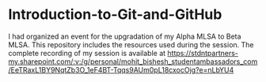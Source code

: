 # Introduction-to-Git-and-GitHub
I had organized an event for the upgradation of my Alpha MLSA to Beta MLSA. This repository includes the resources used during the session.
The complete recording of my session is available at
https://stdntpartners-my.sharepoint.com/:v:/g/personal/mohit_bishesh_studentambassadors_com/EeTRaxL1BY9NqtZb3O_1eF4BT-Tqqs9AUm0pL18cxocOjg?e=nLbYU4
